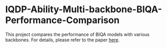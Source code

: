 # IQDP-Ability-Multi-backbone-BIQA-Performance-Comparison
This project compares the performance of BIQA models with various backbones. For details, please refer to the paper [here](https://www.sciencedirect.com/science/article/pii/S0957417424022164).
